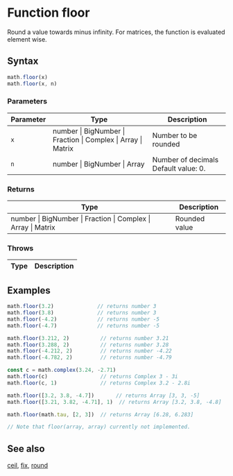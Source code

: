 <!-- Note: This file is automatically generated from source code comments. Changes made in this file will be overridden. -->

# Function floor

Round a value towards minus infinity.
For matrices, the function is evaluated element wise.


## Syntax

```js
math.floor(x)
math.floor(x, n)
```

### Parameters

Parameter | Type | Description
--------- | ---- | -----------
`x` | number &#124; BigNumber &#124; Fraction &#124; Complex &#124; Array &#124; Matrix | Number to be rounded
`n` | number &#124; BigNumber &#124; Array | Number of decimals Default value: 0.

### Returns

Type | Description
---- | -----------
number &#124; BigNumber &#124; Fraction &#124; Complex &#124; Array &#124; Matrix | Rounded value


### Throws

Type | Description
---- | -----------


## Examples

```js
math.floor(3.2)              // returns number 3
math.floor(3.8)              // returns number 3
math.floor(-4.2)             // returns number -5
math.floor(-4.7)             // returns number -5

math.floor(3.212, 2)          // returns number 3.21
math.floor(3.288, 2)          // returns number 3.28
math.floor(-4.212, 2)         // returns number -4.22
math.floor(-4.782, 2)         // returns number -4.79

const c = math.complex(3.24, -2.71)
math.floor(c)                 // returns Complex 3 - 3i
math.floor(c, 1)              // returns Complex 3.2 - 2.8i

math.floor([3.2, 3.8, -4.7])       // returns Array [3, 3, -5]
math.floor([3.21, 3.82, -4.71], 1)  // returns Array [3.2, 3.8, -4.8]

math.floor(math.tau, [2, 3])  // returns Array [6.28, 6.283]

// Note that floor(array, array) currently not implemented.
```


## See also

[ceil](ceil.md),
[fix](fix.md),
[round](round.md)
